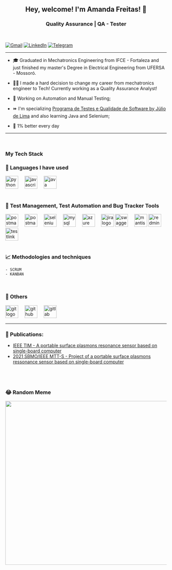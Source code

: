 
**<h2 style="text-align: center;">Hey, welcome! I'm Amanda Freitas! 👋 </h2>**

**<h3 style="text-align: center;">Quality Assurance | QA - Tester</h3>**

&nbsp; 
<p style="text-align: center;">

[![Gmail](https://img.shields.io/badge/Gmail-D14836?style=for-the-badge&logo=gmail&logoColor=white)](mailto:amandkelvi@gmail.com) [![LinkedIn](https://img.shields.io/badge/linkedin-%230077B5.svg?style=for-the-badge&logo=linkedin&logoColor=white)](https://linkedin.com/in/amandaklf) [![Telegram](https://img.shields.io/badge/Telegram-2CA5E0?style=for-the-badge&logo=telegram&logoColor=white)](https://t.me/Amandaafreitas)
</p>


-------------------------
* 🎓 Graduated in Mechatronics Engineering from IFCE - Fortaleza and just finished my master's Degree in Electrical Engineering from UFERSA - Mossoró.

* 👩‍💻 I made a hard decision to change my career from mechatronics engineer to Tech! Currently working as a Quality Assurance Analyst!

* 🧠 Working on Automation and Manual Testing;

* ⏩  I'm specializing [Programa de Testes e Qualidade de Software by Júlio de Lima](https://www.juliodelima.com.br/mentoria/) and also learning Java and Selenium;  

* 💼 1% better every day

---------------------

&nbsp;
**<h3>My Tech Stack</h3>**


**<h3>🚀 Languages I have used  </h3>**  

<div align="left">
  <img src="https://cdn.jsdelivr.net/gh/devicons/devicon/icons/python/python-original.svg" height="40" alt="python logo"  />
  <img width="12" />
  <img src="https://cdn.jsdelivr.net/gh/devicons/devicon/icons/javascript/javascript-original.svg" height="40" alt="javascript logo"  />
  <img width="12" />
  <img src="https://cdn.jsdelivr.net/gh/devicons/devicon/icons/java/java-original.svg" height="40" alt="java logo"  />
</div>

</br>

**<h3>🤖 Test Management, Test Automation and Bug Tracker Tools </h3>**  

<div align="left">
  
 <img src="https://supergeek.de/de/composition/robot-face-dark-Robot%20framework~eJyrVspUslJQSk_MyUktqlTSUVAqAPKNTCwNLUDs_GIgL680JwfIKUEwC0BsQzNzU2MjY3NjMz0DkDSSfCaIHW1oZmlgbmRobGiiZxALFE3Ozy9AMi4DyDYxAbJSoIK1ADZHJNY=.jpg" height="40" alt="postman logo"  />
<img width="12" />
<img src="https://www.svgrepo.com/show/354202/postman-icon.svg" height="40" alt="postman logo"  />
  <img width="12" />
  <img src="https://upload.wikimedia.org/wikipedia/commons/d/d5/Selenium_Logo.png" height="40" alt="selenium logo"  />
<img width="12" />
<img src="https://cdn.jsdelivr.net/gh/devicons/devicon/icons/mysql/mysql-original.svg" height="40" alt="mysql logo"  />
<img width="12" />
<img src="https://cdn.jsdelivr.net/gh/devicons/devicon/icons/azure/azure-original.svg" height="40" alt="azure logo"  />
  <img width="12" />
  <img src="https://cdn.jsdelivr.net/gh/devicons/devicon/icons/jira/jira-original.svg" height="40" alt="jira logo"  />

<img src="https://cavedweller92.files.wordpress.com/2019/07/swagger-logo-horizontal.png" height="40" alt="swaggerlogo"  />
  <img width="12" />
  <img src="https://img2.gratispng.com/20180624/zly/kisspng-mantis-bug-tracker-bug-tracking-system-issue-track-5b2f94c7894ab2.4690820415298449355624.jpg" height="40" alt="mantis logo"  />
  <img src="https://img.favpng.com/10/0/19/redmine-computer-icons-logo-clip-art-png-favpng-r5S8zb8pzH4WhYwL1t9BjX4J6.jpg" height="40" alt="redmine logo"  />
  <img src="https://miro.medium.com/v2/resize:fit:1400/1*ezeaO1L6xMh55p00csxPfw.png" height="40" alt="testlink logo"  />
</div>
</br>


**<h3>📈 Methodologies and techniques</h3>** 

    - SCRUM
    - KANBAN  
</br>

**<h3>💾 Others</h3>** 
<div>
 <img src="https://cdn.jsdelivr.net/gh/devicons/devicon/icons/git/git-original.svg" height="40" alt="git logo"  />
  <img width="12" />
  <img src="https://cdn.jsdelivr.net/gh/devicons/devicon/icons/github/github-original.svg" height="40" alt="github logo"  />
  <img width="12" />
  <img src="https://cdn.jsdelivr.net/gh/devicons/devicon/icons/gitlab/gitlab-original.svg" height="40" alt="gitlab logo"  />
  </div>
  
---------
### 📑 Publications:

* [IEEE TIM - A portable surface plasmons resonance sensor based on single-board computer](https://ieeexplore.ieee.org/document/9989399)
* [2021 SBMO/IEEE MTT-S - Project of a portable surface plasmons ressonance sensor based on single-board computer](https://ieeexplore.ieee.org/document/9624867)

&nbsp;
-------

### 😂 Random Meme 
<img src="https://rm.up.railway.app/" width="512px"/>
